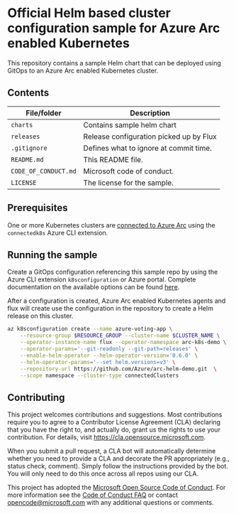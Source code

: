 # Official Helm based cluster configuration sample for Azure Arc enabled Kubernetes

This repository contains a sample Helm chart that can be deployed using GitOps to an Azure Arc enabled Kubernetes cluster.

## Contents

| File/folder          | Description                                |
|----------------------|--------------------------------------------|
| `charts`             | Contains sample helm chart                 |
| `releases`           | Release configuration picked up by Flux    |
| `.gitignore`         | Defines what to ignore at commit time.     |
| `README.md`          | This README file.                          |
| `CODE_OF_CONDUCT.md` | Microsoft code of conduct.                 |
| `LICENSE`            | The license for the sample.                |

## Prerequisites

One or more Kubernetes clusters are [connected to Azure Arc](https://docs.microsoft.com/en-in/azure/azure-arc/kubernetes/connect-cluster) using the `connectedk8s` Azure CLI extension.

## Running the sample

Create a GitOps configuration referencing this sample repo by using the Azure CLI extension `k8sconfiguration` or Azure portal. Complete documentation on the available options can be found [here](https://docs.microsoft.com/en-in/azure/azure-arc/kubernetes/use-gitops-connected-cluster).

After a configuration is created, Azure Arc enabled Kubernetes agents and flux will create use the configuration in the repository to create a Helm release on this cluster.

```bash
az k8sconfiguration create --name azure-voting-app \
    --resource-group $RESOURCE_GROUP --cluster-name $CLUSTER_NAME \
    --operator-instance-name flux --operator-namespace arc-k8s-demo \
    --operator-params='--git-readonly --git-path=releases' \
    --enable-helm-operator --helm-operator-version='0.6.0' \
    --helm-operator-params='--set helm.versions=v3' \
    --repository-url https://github.com/Azure/arc-helm-demo.git  \
    --scope namespace --cluster-type connectedClusters
```

## Contributing

This project welcomes contributions and suggestions.  Most contributions require you to agree to a
Contributor License Agreement (CLA) declaring that you have the right to, and actually do, grant us
the rights to use your contribution. For details, visit https://cla.opensource.microsoft.com.

When you submit a pull request, a CLA bot will automatically determine whether you need to provide
a CLA and decorate the PR appropriately (e.g., status check, comment). Simply follow the instructions
provided by the bot. You will only need to do this once across all repos using our CLA.

This project has adopted the [Microsoft Open Source Code of Conduct](https://opensource.microsoft.com/codeofconduct/).
For more information see the [Code of Conduct FAQ](https://opensource.microsoft.com/codeofconduct/faq/) or
contact [opencode@microsoft.com](mailto:opencode@microsoft.com) with any additional questions or comments.
